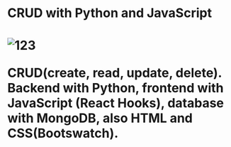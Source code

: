 <h1>CRUD with Python and JavaScript<h1>

![123](https://user-images.githubusercontent.com/61058617/167045515-73901a97-88ea-4c90-bdc9-1fb3aeb4f853.PNG)

  <p>CRUD(create, read, update, delete). Backend with Python, frontend with JavaScript (React Hooks), database with MongoDB, also HTML and CSS(Bootswatch).<p>
 


